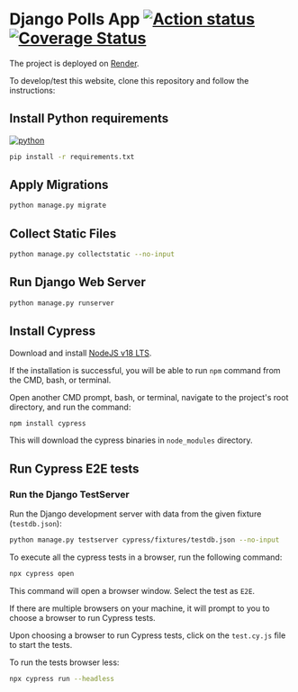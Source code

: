 # Django Polls App [![Action status][ci-badge]][ci-workflow] [![Coverage Status][coverage-badge]][coverage-url]

The project is deployed on [Render](https://polls-app-2iql.onrender.com/).

To develop/test this website, clone this repository and follow the instructions:

## Install Python requirements

[![python][python-badge]][python-url]

```bash
pip install -r requirements.txt
```

## Apply Migrations

```bash
python manage.py migrate
```

## Collect Static Files

```bash
python manage.py collectstatic --no-input
```


## Run Django Web Server

```bash
python manage.py runserver
```

## Install Cypress

Download and install [NodeJS v18 LTS](https://nodejs.org/en/download/).

If the installation is successful, you will be able to run `npm` command from the CMD, bash, or terminal.

Open another CMD prompt, bash, or terminal, navigate to the project's root directory, and run the command:

```bash
npm install cypress
```

This will download the cypress binaries in `node_modules` directory.


## Run Cypress E2E tests

### Run the Django TestServer
Run the Django development server with data from the given fixture (`testdb.json`):

```bash
python manage.py testserver cypress/fixtures/testdb.json --no-input
```

To execute all the cypress tests in a browser, run the following command:
```bash
npx cypress open
```
This command will open a browser window. Select the test as `E2E`.

If there are multiple browsers on your machine, it will prompt to you to choose a browser to run Cypress tests.

Upon choosing a browser to run Cypress tests, click on the `test.cy.js` file to start the tests.

To run the tests browser less:
```bash
npx cypress run --headless
```


[ci-badge]: https://github.com/seshagiriprabhu/poll-app/actions/workflows/base.yml/badge.svg
[ci-workflow]: https://github.com/seshagiriprabhu/poll-app/actions/workflows/main.yml
[coverage-badge]: https://img.shields.io/coverallsCoverage/github/seshagiriprabhu/poll-app.svg
[coverage-url]: https://coveralls.io/github/seshagiriprabhu/poll-app
[python-badge]: https://img.shields.io/badge/Python-3.9%7C3.10%7C3.11-3776AB.svg?style=flat&logo=python&logoColor=white
[python-url]: https://www.python.org